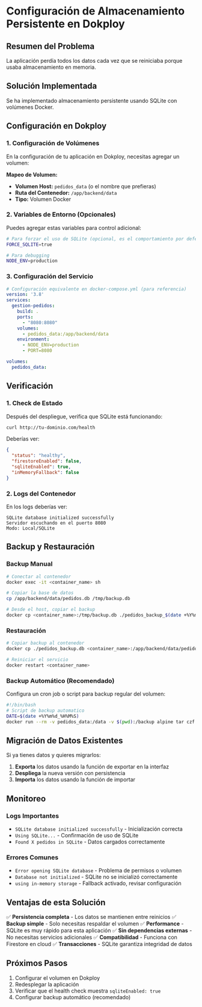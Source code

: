 # Configuración de Almacenamiento Persistente en Dokploy

## Resumen del Problema
La aplicación perdía todos los datos cada vez que se reiniciaba porque usaba almacenamiento en memoria.

## Solución Implementada
Se ha implementado almacenamiento persistente usando SQLite con volúmenes Docker.

## Configuración en Dokploy

### 1. Configuración de Volúmenes

En la configuración de tu aplicación en Dokploy, necesitas agregar un volumen:

**Mapeo de Volumen:**
- **Volumen Host:** `pedidos_data` (o el nombre que prefieras)
- **Ruta del Contenedor:** `/app/backend/data`
- **Tipo:** Volumen Docker

### 2. Variables de Entorno (Opcionales)

Puedes agregar estas variables para control adicional:

```bash
# Para forzar el uso de SQLite (opcional, es el comportamiento por defecto)
FORCE_SQLITE=true

# Para debugging
NODE_ENV=production
```

### 3. Configuración del Servicio

```yaml
# Configuración equivalente en docker-compose.yml (para referencia)
version: '3.8'
services:
  gestion-pedidos:
    build: .
    ports:
      - "8080:8080"
    volumes:
      - pedidos_data:/app/backend/data
    environment:
      - NODE_ENV=production
      - PORT=8080

volumes:
  pedidos_data:
```

## Verificación

### 1. Check de Estado
Después del despliegue, verifica que SQLite está funcionando:

```bash
curl http://tu-dominio.com/health
```

Deberías ver:
```json
{
  "status": "healthy",
  "firestoreEnabled": false,
  "sqliteEnabled": true,
  "inMemoryFallback": false
}
```

### 2. Logs del Contenedor
En los logs deberías ver:
```
SQLite database initialized successfully
Servidor escuchando en el puerto 8080
Modo: Local/SQLite
```

## Backup y Restauración

### Backup Manual
```bash
# Conectar al contenedor
docker exec -it <container_name> sh

# Copiar la base de datos
cp /app/backend/data/pedidos.db /tmp/backup.db

# Desde el host, copiar el backup
docker cp <container_name>:/tmp/backup.db ./pedidos_backup_$(date +%Y%m%d).db
```

### Restauración
```bash
# Copiar backup al contenedor
docker cp ./pedidos_backup.db <container_name>:/app/backend/data/pedidos.db

# Reiniciar el servicio
docker restart <container_name>
```

### Backup Automático (Recomendado)
Configura un cron job o script para backup regular del volumen:

```bash
#!/bin/bash
# Script de backup automatico
DATE=$(date +%Y%m%d_%H%M%S)
docker run --rm -v pedidos_data:/data -v $(pwd):/backup alpine tar czf /backup/pedidos_backup_$DATE.tar.gz -C /data .
```

## Migración de Datos Existentes

Si ya tienes datos y quieres migrarlos:

1. **Exporta** los datos usando la función de exportar en la interfaz
2. **Despliega** la nueva versión con persistencia
3. **Importa** los datos usando la función de importar

## Monitoreo

### Logs Importantes
- `SQLite database initialized successfully` - Inicialización correcta
- `Using SQLite...` - Confirmación de uso de SQLite
- `Found X pedidos in SQLite` - Datos cargados correctamente

### Errores Comunes
- `Error opening SQLite database` - Problema de permisos o volumen
- `Database not initialized` - SQLite no se inicializó correctamente
- `using in-memory storage` - Fallback activado, revisar configuración

## Ventajas de esta Solución

✅ **Persistencia completa** - Los datos se mantienen entre reinicios
✅ **Backup simple** - Solo necesitas respaldar el volumen
✅ **Performance** - SQLite es muy rápido para esta aplicación
✅ **Sin dependencias externas** - No necesitas servicios adicionales
✅ **Compatibilidad** - Funciona con Firestore en cloud
✅ **Transacciones** - SQLite garantiza integridad de datos

## Próximos Pasos

1. Configurar el volumen en Dokploy
2. Redesplegar la aplicación
3. Verificar que el health check muestra `sqliteEnabled: true`
4. Configurar backup automático (recomendado)
